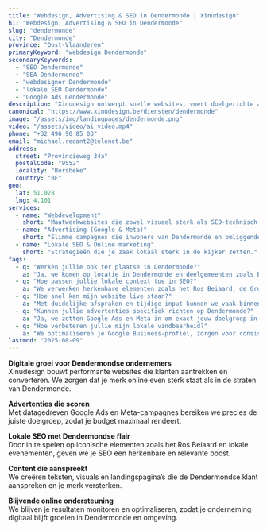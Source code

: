 ```yaml
---
title: "Webdesign, Advertising & SEO in Dendermonde | Xinudesign"
h1: "Webdesign, Advertising & SEO in Dendermonde"
slug: "dendermonde"
city: "Dendermonde"
province: "Oost-Vlaanderen"
primaryKeyword: "webdesign Dendermonde"
secondaryKeywords:
  - "SEO Dendermonde"
  - "SEA Dendermonde"
  - "webdesigner Dendermonde"
  - "lokale SEO Dendermonde"
  - "Google Ads Dendermonde"
description: "Xinudesign ontwerpt snelle websites, voert doelgerichte advertentiecampagnes en optimaliseert je vindbaarheid in Dendermonde. Wij zorgen voor een sterke online aanwezigheid die rendeert."
canonical: "https://www.xinudesign.be/diensten/dendermonde"
image: "/assets/img/landingpages/dendermonde.png"
video: "/assets/video/ai_video.mp4"
phone: "+32 496 90 85 03"
email: "michael.redant2@telenet.be"
address:
  street: "Provincieweg 34a"
  postalCode: "9552"
  locality: "Borsbeke"
  country: "BE"
geo:
  lat: 51.028
  lng: 4.101
services:
  - name: "Webdevelopment"
    short: "Maatwerkwebsites die zowel visueel sterk als SEO-technisch geoptimaliseerd zijn."
  - name: "Advertising (Google & Meta)"
    short: "Slimme campagnes die inwoners van Dendermonde en omliggende gemeenten bereiken."
  - name: "Lokale SEO & Online marketing"
    short: "Strategieën die je zaak lokaal sterk in de kijker zetten."
faqs:
  - q: "Werken jullie ook ter plaatse in Dendermonde?"
    a: "Ja, we komen op locatie in Dendermonde en deelgemeenten zoals Baasrode, Grembergen en Sint-Gillis-Dendermonde."
  - q: "Hoe passen jullie lokale context toe in SEO?"
    a: "We verwerken herkenbare elementen zoals het Ros Beiaard, de Grote Markt en evenementen in je contentstrategie."
  - q: "Hoe snel kan mijn website live staan?"
    a: "Met duidelijke afspraken en tijdige input kunnen we vaak binnen 2–4 weken lanceren."
  - q: "Kunnen jullie advertenties specifiek richten op Dendermonde?"
    a: "Ja, we zetten Google Ads en Meta in om exact jouw doelgroep in Dendermonde te bereiken."
  - q: "Hoe verbeteren jullie mijn lokale vindbaarheid?"
    a: "We optimaliseren je Google Business-profiel, zorgen voor consistente bedrijfsgegevens en verwerken trefwoorden zoals 'webdesigner Dendermonde'."
lastmod: "2025-08-09"
---
```


**Digitale groei voor Dendermondse ondernemers**  
Xinudesign bouwt performante websites die klanten aantrekken en converteren. We zorgen dat je merk online even sterk staat als in de straten van Dendermonde.

**Advertenties die scoren**  
Met datagedreven Google Ads en Meta-campagnes bereiken we precies de juiste doelgroep, zodat je budget maximaal rendeert.

**Lokale SEO met Dendermondse flair**  
Door in te spelen op iconische elementen zoals het Ros Beiaard en lokale evenementen, geven we je SEO een herkenbare en relevante boost.

**Content die aanspreekt**  
We creëren teksten, visuals en landingspagina’s die de Dendermondse klant aanspreken en je merk versterken.

**Blijvende online ondersteuning**  
We blijven je resultaten monitoren en optimaliseren, zodat je onderneming digitaal blijft groeien in Dendermonde en omgeving.
